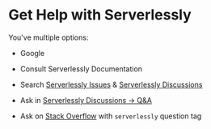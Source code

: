 # Get Help with Serverlessly

You've multiple options:

- Google

- Consult Serverlessly Documentation

- Search [Serverlessly Issues](https://github.com/ServerlesslyStack/Serverlessly/issues) & [Serverlessly Discussions](https://github.com/ServerlesslyStack/Serverlessly/discussions)

- Ask in [Serverlessly Discussions -> Q&A](https://github.com/ServerlesslyStack/Serverlessly/discussions?discussions_q=category%3AQ%26A)

- Ask on [Stack Overflow](https://stackoverflow.com) with `serverlessly` question tag
